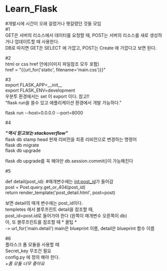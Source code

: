 # Learn_Flask
#개발시에 시간이 오래 걸렸거나 헷갈렸던 것들 모임  
#1  
GET은 서버의 리소스에서 데이터를 요청할 때, POST는 서버의 리소스를 새로 생성하거나 업데이트할 때 사용한다.  
DB로 따지면 GET은 SELECT 에 가깝고, POST는 Create 에 가깝다고 보면 된다.

#2  
html or css href 안에(이미지 파일참조 모두 포함)  
href = "{{url_for('static', filename='main.css')}}"

#3  
export FLASK_APP=\_\_init\_\_  
export FLASK_ENV=development  
우분투 환경에서는 set 이 export 이다. 참고!!  
"flask run을 쓸수 있고 애플리케이션 환경에서 개발 가능하다."  
  
flask run --host=0.0.0.0 --port=8000

#4  

__*"역시 믿고보는 stackoverflow"*__  
flask db stamp head 현재 리비전을 최종 리비전으로 변경하는 명령어  
flask db migrate  
flask db upgrade  
  
flask db upgrade를 꼭 해야만 db.session.commit()이 가능해진다  
  
  
#5

def detail(post_id): #매개변수에는 <int:post_id>가 들어감  
	post = Post.query.get_or_404(post_id)  
	return render_template('post_detail.html', post=post)  
  
보면 detail의 매개 변수에는 post_id이다.  
templetes 에서 블루프린트 detail을 참조할 때,  
post_id=post.id로 들어가야 한다 (왼쪽이 매개변수 오른쪽이 db)  
아, 또 블루프린트를 참조할 때 * 꿀팁 *  
-> url_for('main.detail') main은 blueprint 이름, detail은 blueprint 함수 이름

#6  
플라스크 폼 모듈을 사용할 때  
Secret_key 무조건 필요    
config.py 에 정의 해야 한다.  
_+폼 모듈 너무 좋아요_
